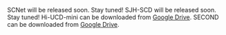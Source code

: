 SCNet will be released soon. Stay tuned!
SJH-SCD will be released soon. Stay tuned!
Hi-UCD-mini can be downloaded from [Google Drive](https://drive.google.com/file/d/1mN8jzCKKK27p3ODGoDgepjiRYGQpB34u/view).
SECOND can be downloaded from [Google Drive](https://drive.google.com/drive/folders/1fzAn4Bez_S6KX83iYABjAlASCzzhRJPQ).
